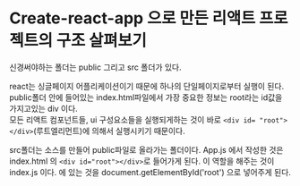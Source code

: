 # Create-react-app 으로 만든 리액트 프로젝트의 구조 살펴보기

신경써야하는 폴더는 public 그리고 src 폴더가 있다.


react는 싱글페이지 어플리케이션이기 때문에 하나의 단일페이지로부터 실행이 된다.<br>
public폴더 안에 들어있는 index.html파일에서 가장 중요한 정보는 root라는 id값을 가지고있는 div 이다.<br>
모든 리액트 컴포넌트들, ui 구성요소들을 실행되게하는 것이 바로 ```<div id= "root"></div>```(루트엘리먼트)에 의해서 실행시키기 때문이다.



src폴더는 소스를 만들어 public파일로 올라가는 폴더이다. 
App.js 에서 작성한 것은 index.html 의 ```<div id="root"></div>```로 들어가게 된다.
이 역할을 해주는 것이 index.js 이다.
<App /> 에 있는 것을 document.getElementById('root') 으로 넣어주게 된다.

